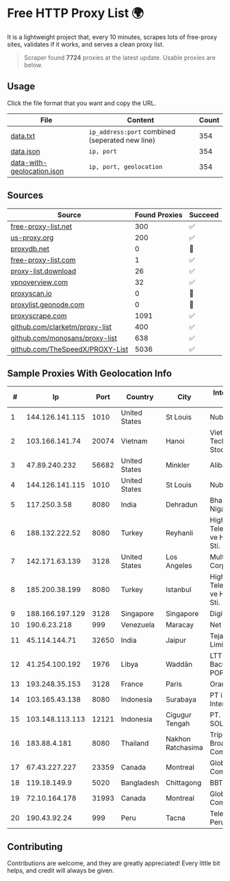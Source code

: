 
# Free HTTP Proxy List 🌍

It is a lightweight project that, every 10 minutes, scrapes lots of free-proxy sites, validates if it works, and serves a clean proxy list.


> Scraper found **7724** proxies at the latest update. Usable proxies are below.

## Usage

Click the file format that you want and copy the URL.


|File|Content|Count|
|----|-------|-----|
|[data.txt](https://raw.githubusercontent.com/themiralay/Proxy-List-World/master/data.txt)|`ip_address:port` combined (seperated new line)|354|
|[data.json](https://raw.githubusercontent.com/themiralay/Proxy-List-World/master/data.json)|`ip, port`|354|
|[data-with-geolocation.json](https://raw.githubusercontent.com/themiralay/Proxy-List-World/master/data-with-geolocation.json)|`ip, port, geolocation`|354|

## Sources

|Source|Found Proxies|Succeed|
|------|-------------|-------|
|[free-proxy-list.net](https://free-proxy-list.net)|300|✅|
|[us-proxy.org](https://www.us-proxy.org)|200|✅|
|[proxydb.net](http://proxydb.net)|0|🚫|
|[free-proxy-list.com](https://free-proxy-list.com/?page=&port=&type%5B%5D=http&type%5B%5D=https&up_time=0&search=Search)|1|✅|
|[proxy-list.download](https://www.proxy-list.download/HTTP)|26|✅|
|[vpnoverview.com](https://vpnoverview.com/privacy/anonymous-browsing/free-proxy-servers)|32|✅|
|[proxyscan.io](https://www.proxyscan.io)|0|🚫|
|[proxylist.geonode.com](https://proxylist.geonode.com/api/proxy-list?limit=300&page=1&sort_by=lastChecked&sort_type=desc&protocols=http,https)|0|🚫|
|[proxyscrape.com](https://api.proxyscrape.com/v2/?request=displayproxies&protocol=http&timeout=10000&country=all&ssl=all&anonymity=all)|1091|✅|
|[github.com/clarketm/proxy-list](https://raw.githubusercontent.com/clarketm/proxy-list/master/proxy-list-raw.txt)|400|✅|
|[github.com/monosans/proxy-list](https://raw.githubusercontent.com/monosans/proxy-list/main/proxies/http.txt)|638|✅|
|[github.com/TheSpeedX/PROXY-List](https://raw.githubusercontent.com/TheSpeedX/PROXY-List/master/http.txt)|5036|✅|


## Sample Proxies With Geolocation Info

|#|Ip|Port|Country|City|Internet Service Provider|
|-|--|----|-------|----|-------------------------|
|1|144.126.141.115|1010|United States|St Louis|Nubes, LLC|
|2|103.166.141.74|20074|Vietnam|Hanoi|Viet NAM Cloud Technology Joint Stock Company|
|3|47.89.240.232|56682|United States|Minkler|Alibaba.com LLC|
|4|144.126.141.115|1010|United States|St Louis|Nubes, LLC|
|5|117.250.3.58|8080|India|Dehradun|Bharat Sanchar Nigam Ltd|
|6|188.132.222.52|8080|Turkey|Reyhanli|High Speed Telekomunikasyon ve Hab. Hiz. Ltd. Sti.|
|7|142.171.63.139|3128|United States|Los Angeles|Multacom Corporation|
|8|185.200.38.199|8080|Turkey|Istanbul|High Speed Telekomunikasyon ve Hab. Hiz. Ltd. Sti.|
|9|188.166.197.129|3128|Singapore|Singapore|DigitalOcean, LLC|
|10|190.6.23.218|999|Venezuela|Maracay|Net Uno|
|11|45.114.144.71|32650|India|Jaipur|Tejays Dynamic Limited|
|12|41.254.100.192|1976|Libya|Waddān|LTT Network Backbone and POPs|
|13|193.248.35.153|3128|France|Paris|Orange|
|14|103.165.43.138|8080|Indonesia|Surabaya|PT iForte Global Internet|
|15|103.148.113.113|12121|Indonesia|Cigugur Tengah|PT. FORIT ASTA SOLUSINDO|
|16|183.88.4.181|8080|Thailand|Nakhon Ratchasima|Triple T Broadband Public Company Limited|
|17|67.43.227.227|23359|Canada|Montreal|GloboTech Communications|
|18|119.18.149.9|5020|Bangladesh|Chittagong|BBTS Network|
|19|72.10.164.178|31993|Canada|Montreal|GloboTech Communications|
|20|190.43.92.24|999|Peru|Tacna|Telefonica Del Peru|



## Contributing

Contributions are welcome, and they are greatly appreciated! Every
little bit helps, and credit will always be given.

